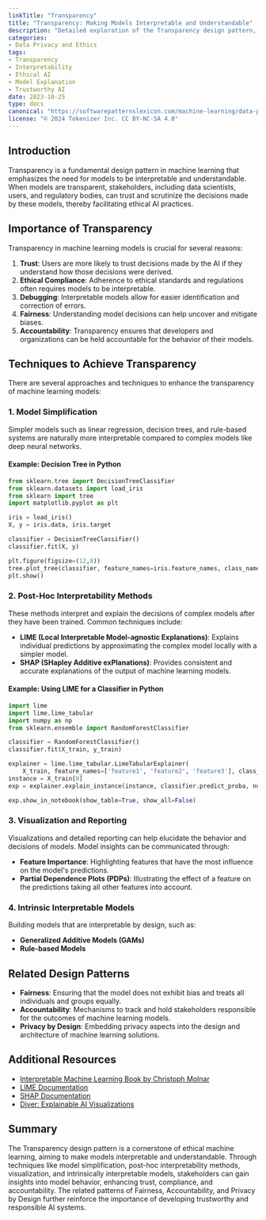 ```yaml
---
linkTitle: "Transparency"
title: "Transparency: Making Models Interpretable and Understandable"
description: "Detailed exploration of the Transparency design pattern, highlighting its significance in making machine learning models interpretable and understandable in the context of ethical considerations."
categories:
- Data Privacy and Ethics
tags:
- Transparency
- Interpretability
- Ethical AI
- Model Explanation
- Trustworthy AI
date: 2023-10-25
type: docs
canonical: "https://softwarepatternslexicon.com/machine-learning/data-privacy-and-ethics/ethical-considerations/transparency"
license: "© 2024 Tokenizer Inc. CC BY-NC-SA 4.0"
---
```



## Introduction

Transparency is a fundamental design pattern in machine learning that emphasizes the need for models to be interpretable and understandable. When models are transparent, stakeholders, including data scientists, users, and regulatory bodies, can trust and scrutinize the decisions made by these models, thereby facilitating ethical AI practices.

## Importance of Transparency

Transparency in machine learning models is crucial for several reasons:

1. **Trust**: Users are more likely to trust decisions made by the AI if they understand how those decisions were derived.
2. **Ethical Compliance**: Adherence to ethical standards and regulations often requires models to be interpretable.
3. **Debugging**: Interpretable models allow for easier identification and correction of errors.
4. **Fairness**: Understanding model decisions can help uncover and mitigate biases.
5. **Accountability**: Transparency ensures that developers and organizations can be held accountable for the behavior of their models.

## Techniques to Achieve Transparency

There are several approaches and techniques to enhance the transparency of machine learning models:

### 1. **Model Simplification**

Simpler models such as linear regression, decision trees, and rule-based systems are naturally more interpretable compared to complex models like deep neural networks.

#### Example: Decision Tree in Python

```python
from sklearn.tree import DecisionTreeClassifier
from sklearn.datasets import load_iris
from sklearn import tree
import matplotlib.pyplot as plt

iris = load_iris()
X, y = iris.data, iris.target

classifier = DecisionTreeClassifier()
classifier.fit(X, y)

plt.figure(figsize=(12,8))
tree.plot_tree(classifier, feature_names=iris.feature_names, class_names=iris.target_names, filled=True)
plt.show()
```

### 2. **Post-Hoc Interpretability Methods**

These methods interpret and explain the decisions of complex models after they have been trained. Common techniques include:

- **LIME (Local Interpretable Model-agnostic Explanations)**: Explains individual predictions by approximating the complex model locally with a simpler model.
- **SHAP (SHapley Additive exPlanations)**: Provides consistent and accurate explanations of the output of machine learning models.

#### Example: Using LIME for a Classifier in Python

```python
import lime
import lime.lime_tabular
import numpy as np
from sklearn.ensemble import RandomForestClassifier

classifier = RandomForestClassifier()
classifier.fit(X_train, y_train)

explainer = lime.lime_tabular.LimeTabularExplainer(
    X_train, feature_names=['feature1', 'feature2', 'feature3'], class_names=['class1', 'class2'], random_state=1234)
instance = X_train[0]
exp = explainer.explain_instance(instance, classifier.predict_proba, num_features=3)

exp.show_in_notebook(show_table=True, show_all=False)
```

### 3. **Visualization and Reporting**

Visualizations and detailed reporting can help elucidate the behavior and decisions of models. Model insights can be communicated through:

- **Feature Importance**: Highlighting features that have the most influence on the model's predictions.
- **Partial Dependence Plots (PDPs)**: Illustrating the effect of a feature on the predictions taking all other features into account.

### 4. **Intrinsic Interpretable Models**

Building models that are interpretable by design, such as:

- **Generalized Additive Models (GAMs)**
- **Rule-based Models**

## Related Design Patterns

- **Fairness**: Ensuring that the model does not exhibit bias and treats all individuals and groups equally.
- **Accountability**: Mechanisms to track and hold stakeholders responsible for the outcomes of machine learning models.
- **Privacy by Design**: Embedding privacy aspects into the design and architecture of machine learning solutions.

## Additional Resources

- [Interpretable Machine Learning Book by Christoph Molnar](https://christophm.github.io/interpretable-ml-book/)
- [LIME Documentation](https://github.com/marcotcr/lime)
- [SHAP Documentation](https://shap.readthedocs.io/en/latest/)
- [Diver: Explainable AI Visualizations](https://github.com/ubber-go/diver)

## Summary

The Transparency design pattern is a cornerstone of ethical machine learning, aiming to make models interpretable and understandable. Through techniques like model simplification, post-hoc interpretability methods, visualization, and intrinsically interpretable models, stakeholders can gain insights into model behavior, enhancing trust, compliance, and accountability. The related patterns of Fairness, Accountability, and Privacy by Design further reinforce the importance of developing trustworthy and responsible AI systems.


